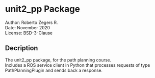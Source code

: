 # unit2_pp Package

Author: Roberto Zegers R.  
Date: November 2020  
License: BSD-3-Clause  

## Decription

The unit2_pp package, for the path planning course.  
Includes a ROS service client in Python that processes requests of type PathPlanningPlugin and sends back a response.  





